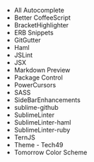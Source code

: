 * All Autocomplete
* Better CoffeeScript
* BracketHighlighter
* ERB Snippets
* GitGutter
* Haml
* JSLint
* JSX
* Markdown Preview
* Package Control
* PowerCursors
* SASS
* SideBarEnhancements
* sublime-github
* SublimeLinter
* SublimeLinter-haml
* SublimeLinter-ruby
* TernJS
* Theme - Tech49
* Tomorrow Color Scheme
